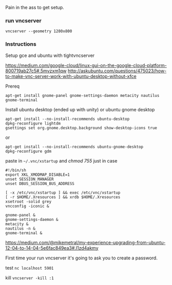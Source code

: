 Pain in the ass to get setup.

### run vncserver
```
vncserver --geometry 1280x800
```

### Instructions
Setup gce and ubuntu with tightvncserver

https://medium.com/google-cloud/linux-gui-on-the-google-cloud-platform-800719ab27c5#.5mvzxm1qw
http://askubuntu.com/questions/475023/how-to-make-vnc-server-work-with-ubuntu-desktop-without-xfce

Prereq
```
apt-get install gnome-panel gnome-settings-daemon metacity nautilus gnome-terminal
```

Install ubuntu desktop (ended up with unity) or ubuntu gnome desktop
```
apt-get install --no-install-recommends ubuntu-desktop
dpkg-reconfigure lightdm
gsettings set org.gnome.desktop.background show-desktop-icons true
```
or
```
apt-get install --no-install-recommends ubuntu-gnome-desktop
dpkg-reconfigure gdm
```

paste in `~/.vnc/xstartup` and *chmod 755* just in case
```
#!/bin/sh
export XKL_XMODMAP_DISABLE=1
unset SESSION_MANAGER
unset DBUS_SESSION_BUS_ADDRESS

[ -x /etc/vnc/xstartup ] && exec /etc/vnc/xstartup
[ -r $HOME/.Xresources ] && xrdb $HOME/.Xresources
xsetroot -solid grey
vncconfig -iconic &

gnome-panel &
gnome-settings-daemon &
metacity &
nautilus -n &
gnome-terminal &
```

https://medium.com/@mikemetral/my-experience-upgrading-from-ubuntu-12-04-to-14-04-5e6fac849ea3#.l1zd4akmy

First time your run vncserver it's going to ask you to create a password.

test 
`nc localhost 5901`

kill
`vncserver -kill :1`
